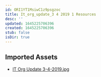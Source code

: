 ```yaml
---
id: ORI1YT1MsiwC1z9psgzoc
title: It_org_update_3 4 2019 1 Resources
desc: ''
updated: 1645225706396
created: 1645225706396
stub: false
isDir: true
---
```

## Imported Assets
- [IT Org Update 3-4-2019.jpg](/assets/it-org-update-3-4-2019-N16j1z3kbnVg.jpg)
